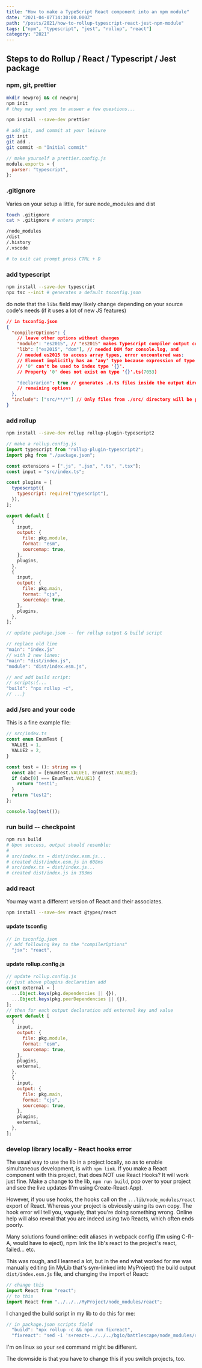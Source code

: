 ```yaml
---
title: "How to make a TypeScript React component into an npm module"
date: "2021-04-07T14:30:00.000Z"
path: "/posts/2021/how-to-rollup-typescript-react-jest-npm-module"
tags: ["npm", "typescript", "jest", "rollup", "react"]
category: "2021"
---
```


## Steps to do Rollup / React / Typescript / Jest package

### npm, git, prettier

```sh
mkdir newproj && cd newproj
npm init
# they may want you to answer a few questions...

npm install --save-dev prettier

# add git, and commit at your leisure
git init
git add .
git commit -m "Initial commit"
```

```js
// make yourself a prettier.config.js
module.exports = {
  parser: "typescript",
};
```

### .gitignore

Varies on your setup a little, for sure node_modules and dist

```sh
touch .gitignore
cat > .gitignore # enters prompt:

/node_modules
/dist
/.history
/.vscode

# to exit cat prompt press CTRL + D
```

### add typescript

```sh
npm install --save-dev typescript
npx tsc --init # generates a default tsconfig.json
```

do note that the `libs` field may likely change depending on your source code's needs (if it uses a lot of new JS features)

```json
// in tsconfig.json
{
  "compilerOptions": {
    // leave other options without changes
    "module": "es2015", // "es2015" makes Typescript compiler output compatible with Rollup
    "lib": ["es2015", "dom"], // needed DOM for console.log, and
    // needed es2015 to access array types, error encountered was:
    // Element implicitly has an 'any' type because expression of type
    // '0' can't be used to index type '{}'.
    // Property '0' does not exist on type '{}'.ts(7053)

    "declararion": true // generates .d.ts files inside the output directory
    // remaining options
  },
  "include": ["src/**/*"] // Only files from ./src/ directory will be processed and generated folder structure will be relative to ./src/
}
```

### add rollup

```sh
npm install --save-dev rollup rollup-plugin-typescript2
```

```js
// make a rollup.config.js
import typescript from "rollup-plugin-typescript2";
import pkg from "./package.json";

const extensions = [".js", ".jsx", ".ts", ".tsx"];
const input = "src/index.ts";

const plugins = [
  typescript({
    typescript: require("typescript"),
  }),
];

export default [
  {
    input,
    output: {
      file: pkg.module,
      format: "esm",
      sourcemap: true,
    },
    plugins,
  },
  {
    input,
    output: {
      file: pkg.main,
      format: "cjs",
      sourcemap: true,
    },
    plugins,
  },
];
```

```js
// update package.json -- for rollup output & build script

// replace old line
"main": "index.js"
// with 2 new lines:
"main": "dist/index.js",
"module": "dist/index.esm.js",

// and add build script:
// scripts:{...
"build": "npx rollup -c",
// ...}
```

### add /src and your code

This is a fine example file:

```ts
// src/index.ts
const enum EnumTest {
  VALUE1 = 1,
  VALUE2 = 2,
}

const test = (): string => {
  const abc = [EnumTest.VALUE1, EnumTest.VALUE2];
  if (abc[0] === EnumTest.VALUE1) {
    return "test1";
  }
  return "test2";
};

console.log(test());
```

### run build -- checkpoint

```sh
npm run build
# Upon success, output should resemble:
#
# src/index.ts → dist/index.esm.js...
# created dist/index.esm.js in 608ms
# src/index.ts → dist/index.js...
# created dist/index.js in 303ms
```

### add react

You may want a different version of React and their associates.

```sh
npm install --save-dev react @types/react
```

#### update tsconfig

```js
// in tsconfig.json
// add following key to the "compilerOptions"
  "jsx": "react",
```

#### update rollup.config.js

```js
// update rollup.config.js
// just above plugins declaration add
const external = [
  ...Object.keys(pkg.dependencies || {}),
  ...Object.keys(pkg.peerDependencies || {}),
];
// then for each output declaration add external key and value
export default [
  {
    input,
    output: {
      file: pkg.module,
      format: "esm",
      sourcemap: true,
    },
    plugins,
    external,
  },
  {
    input,
    output: {
      file: pkg.main,
      format: "cjs",
      sourcemap: true,
    },
    plugins,
    external,
  },
];
```

### develop library locally - React hooks error

The usual way to use the lib in a project locally, so as to enable simultaneous development, is with `npm link`. If you make a React component with this project, that does NOT use React Hooks? It will work just fine. Make a change to the lib, `npm run build`, pop over to your project and see the live updates (I'm using Create-React-App).

However, if you use hooks, the hooks call on the `...lib/node_modules/react` export of React. Whereas your project is obviously using its own copy. The hook error will tell you, vaguely, that you're doing something wrong. Online help will also reveal that you are indeed using two Reacts, which often ends poorly.

Many solutions found online: edit aliases in webpack config (I'm using C-R-A, would have to eject), npm link the lib's react to the project's react, failed... etc.

This was rough, and I learned a lot, but in the end what worked for me was manually editing (in MyLib that's sym-linked into MyProject) the build output `dist/index.esm.js` file, and changing the import of React:

```js
// change this
import React from "react";
// to this
import React from "../../../MyProject/node_modules/react";
```

I changed the build script in my lib to do this for me:

```js
// in package.json scripts field
  "build": "npx rollup -c && npm run fixreact",
  "fixreact": "sed -i 's+react+../../../bgio/battlescape/node_modules/react+' ./dist/index.esm.js",
```

I'm on linux so your `sed` command might be different.

The downside is that you have to change this if you switch projects, too.
